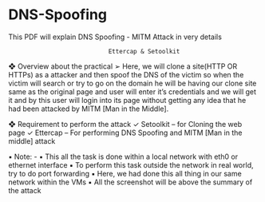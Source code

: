 # DNS-Spoofing
This PDF will explain DNS Spoofing - MITM Attack in very details

                                Ettercap & Setoolkit

❖ Overview about the practical
➢ Here, we will clone a site(HTTP OR HTTPs) as a attacker and then spoof the DNS of the victim so when the victim will search or 
try to go on the domain he will be having our clone site same as the original page and user will enter it’s credentials 
and we will get it and by this user will login into its page without getting any idea that he had been attacked by MITM [Man in the Middle].

❖ Requirement to perform the attack
✓ Setoolkit – for Cloning the web page
✓ Ettercap – For performing DNS Spoofing and MITM [Man in the middle] attack

▪ Note: -
▪ This all the task is done within a local network with eth0 or ethernet interface
▪ To perform this task outside the network in real world, try to do port forwarding
▪ Here, we had done this all thing in our same network within the VMs
▪ All the screenshot will be above the summary of the attack
